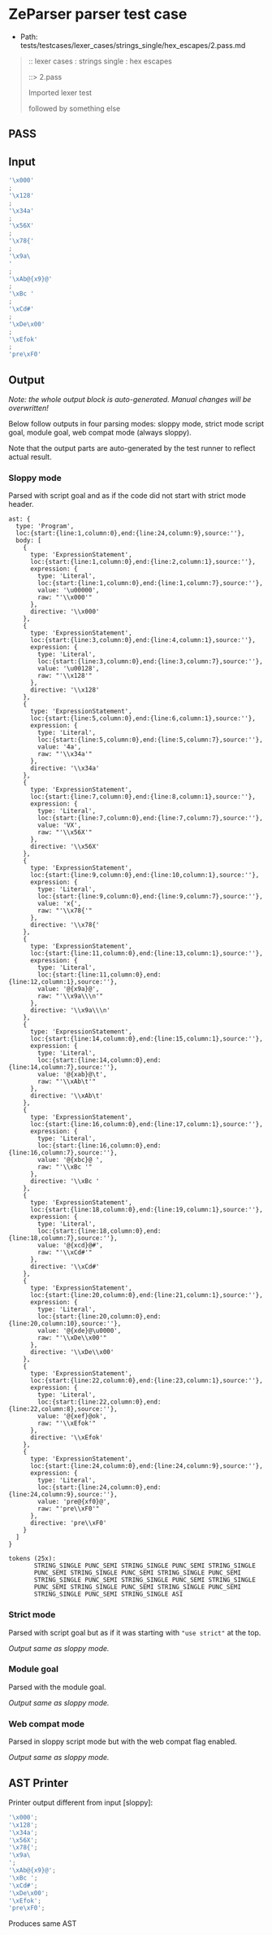 # ZeParser parser test case

- Path: tests/testcases/lexer_cases/strings_single/hex_escapes/2.pass.md

> :: lexer cases : strings single : hex escapes
>
> ::> 2.pass
>
> Imported lexer test
>
> followed by something else

## PASS

## Input

`````js
'\x000'
;
'\x128'
;
'\x34a'
;
'\x56X'
;
'\x78{'
;
'\x9a\
'
;
'\xAb@{x9}@'
;
'\xBc '
;
'\xCd#'
;
'\xDe\x00'
;
'\xEfok'
;
'pre\xF0'
`````

## Output

_Note: the whole output block is auto-generated. Manual changes will be overwritten!_

Below follow outputs in four parsing modes: sloppy mode, strict mode script goal, module goal, web compat mode (always sloppy).

Note that the output parts are auto-generated by the test runner to reflect actual result.

### Sloppy mode

Parsed with script goal and as if the code did not start with strict mode header.

`````
ast: {
  type: 'Program',
  loc:{start:{line:1,column:0},end:{line:24,column:9},source:''},
  body: [
    {
      type: 'ExpressionStatement',
      loc:{start:{line:1,column:0},end:{line:2,column:1},source:''},
      expression: {
        type: 'Literal',
        loc:{start:{line:1,column:0},end:{line:1,column:7},source:''},
        value: '\u00000',
        raw: "'\\x000'"
      },
      directive: '\\x000'
    },
    {
      type: 'ExpressionStatement',
      loc:{start:{line:3,column:0},end:{line:4,column:1},source:''},
      expression: {
        type: 'Literal',
        loc:{start:{line:3,column:0},end:{line:3,column:7},source:''},
        value: '\u00128',
        raw: "'\\x128'"
      },
      directive: '\\x128'
    },
    {
      type: 'ExpressionStatement',
      loc:{start:{line:5,column:0},end:{line:6,column:1},source:''},
      expression: {
        type: 'Literal',
        loc:{start:{line:5,column:0},end:{line:5,column:7},source:''},
        value: '4a',
        raw: "'\\x34a'"
      },
      directive: '\\x34a'
    },
    {
      type: 'ExpressionStatement',
      loc:{start:{line:7,column:0},end:{line:8,column:1},source:''},
      expression: {
        type: 'Literal',
        loc:{start:{line:7,column:0},end:{line:7,column:7},source:''},
        value: 'VX',
        raw: "'\\x56X'"
      },
      directive: '\\x56X'
    },
    {
      type: 'ExpressionStatement',
      loc:{start:{line:9,column:0},end:{line:10,column:1},source:''},
      expression: {
        type: 'Literal',
        loc:{start:{line:9,column:0},end:{line:9,column:7},source:''},
        value: 'x{',
        raw: "'\\x78{'"
      },
      directive: '\\x78{'
    },
    {
      type: 'ExpressionStatement',
      loc:{start:{line:11,column:0},end:{line:13,column:1},source:''},
      expression: {
        type: 'Literal',
        loc:{start:{line:11,column:0},end:{line:12,column:1},source:''},
        value: '@{x9a}@',
        raw: "'\\x9a\\\n'"
      },
      directive: '\\x9a\\\n'
    },
    {
      type: 'ExpressionStatement',
      loc:{start:{line:14,column:0},end:{line:15,column:1},source:''},
      expression: {
        type: 'Literal',
        loc:{start:{line:14,column:0},end:{line:14,column:7},source:''},
        value: '@{xab}@\t',
        raw: "'\\xAb\t'"
      },
      directive: '\\xAb\t'
    },
    {
      type: 'ExpressionStatement',
      loc:{start:{line:16,column:0},end:{line:17,column:1},source:''},
      expression: {
        type: 'Literal',
        loc:{start:{line:16,column:0},end:{line:16,column:7},source:''},
        value: '@{xbc}@ ',
        raw: "'\\xBc '"
      },
      directive: '\\xBc '
    },
    {
      type: 'ExpressionStatement',
      loc:{start:{line:18,column:0},end:{line:19,column:1},source:''},
      expression: {
        type: 'Literal',
        loc:{start:{line:18,column:0},end:{line:18,column:7},source:''},
        value: '@{xcd}@#',
        raw: "'\\xCd#'"
      },
      directive: '\\xCd#'
    },
    {
      type: 'ExpressionStatement',
      loc:{start:{line:20,column:0},end:{line:21,column:1},source:''},
      expression: {
        type: 'Literal',
        loc:{start:{line:20,column:0},end:{line:20,column:10},source:''},
        value: '@{xde}@\u0000',
        raw: "'\\xDe\\x00'"
      },
      directive: '\\xDe\\x00'
    },
    {
      type: 'ExpressionStatement',
      loc:{start:{line:22,column:0},end:{line:23,column:1},source:''},
      expression: {
        type: 'Literal',
        loc:{start:{line:22,column:0},end:{line:22,column:8},source:''},
        value: '@{xef}@ok',
        raw: "'\\xEfok'"
      },
      directive: '\\xEfok'
    },
    {
      type: 'ExpressionStatement',
      loc:{start:{line:24,column:0},end:{line:24,column:9},source:''},
      expression: {
        type: 'Literal',
        loc:{start:{line:24,column:0},end:{line:24,column:9},source:''},
        value: 'pre@{xf0}@',
        raw: "'pre\\xF0'"
      },
      directive: 'pre\\xF0'
    }
  ]
}

tokens (25x):
       STRING_SINGLE PUNC_SEMI STRING_SINGLE PUNC_SEMI STRING_SINGLE
       PUNC_SEMI STRING_SINGLE PUNC_SEMI STRING_SINGLE PUNC_SEMI
       STRING_SINGLE PUNC_SEMI STRING_SINGLE PUNC_SEMI STRING_SINGLE
       PUNC_SEMI STRING_SINGLE PUNC_SEMI STRING_SINGLE PUNC_SEMI
       STRING_SINGLE PUNC_SEMI STRING_SINGLE ASI
`````

### Strict mode

Parsed with script goal but as if it was starting with `"use strict"` at the top.

_Output same as sloppy mode._

### Module goal

Parsed with the module goal.

_Output same as sloppy mode._

### Web compat mode

Parsed in sloppy script mode but with the web compat flag enabled.

_Output same as sloppy mode._

## AST Printer

Printer output different from input [sloppy]:

````js
'\x000';
'\x128';
'\x34a';
'\x56X';
'\x78{';
'\x9a\
';
'\xAb@{x9}@';
'\xBc ';
'\xCd#';
'\xDe\x00';
'\xEfok';
'pre\xF0';
````

Produces same AST
